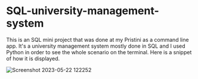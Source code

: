 # SQL-university-management-system
This is an SQL mini project that was done at my Pristini as a command line app. It's a university management system mostly done in SQL and I used Python in order to see the whole scenario on the terminal. Here is a snippet of how it is displayed.

![Screenshot 2023-05-22 122252](https://github.com/lina2761991/SQL-university-management-system/assets/32225041/f13a3530-186d-474d-97c9-cd42c99476e6)

